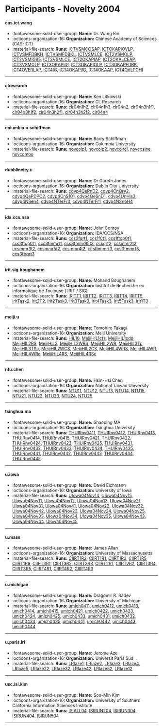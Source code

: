 # Participants - Novelty 2004 

#### cas.ict.wang
 - :fontawesome-solid-user-group: **Name:** Dr. Wang Bin
 - :octicons-organization-16: **Organization:** Chinese Academy of Sciences (CAS-ICT)
 - :material-file-search: **Runs:** [ICTVSMCOSAP](./runs.md#ictvsmcosap), [ICTOKAPIOVLP](./runs.md#ictokapiovlp), [ICTVSMFDBKH](./runs.md#ictvsmfdbkh), [ICTVSMFDBKL](./runs.md#ictvsmfdbkl), [ICTVSMLCE](./runs.md#ictvsmlce), [ICT2VSMOLP](./runs.md#ict2vsmolp), [ICT2VSMIG95](./runs.md#ict2vsmig95), [ICT2VSMLCE](./runs.md#ict2vsmlce), [ICT2OKAPIAP](./runs.md#ict2okapiap), [ICT2OKALCEAP](./runs.md#ict2okalceap), [ICT3VSMOLP](./runs.md#ict3vsmolp), [ICT3OKAPIIG](./runs.md#ict3okapiig), [ICT3OKAPIOLP](./runs.md#ict3okapiolp), [ICT3OKAPFDBK](./runs.md#ict3okapfdbk), [ICT4OVERLAP](./runs.md#ict4overlap), [ICT4IG](./runs.md#ict4ig), [ICT4OKAPIIG](./runs.md#ict4okapiig), [ICT4OKAAP](./runs.md#ict4okaap), [ICT4OVLPCHI](./runs.md#ict4ovlpchi)

---
#### clresearch
 - :fontawesome-solid-user-group: **Name:** Ken Litkowski
 - :octicons-organization-16: **Organization:** CL Research
 - :material-file-search: **Runs:** [clr04n1h2](./runs.md#clr04n1h2), [clr04n1h3](./runs.md#clr04n1h3), [clr04n2](./runs.md#clr04n2), [clr04n3h1f1](./runs.md#clr04n3h1f1), [clr04n3h1f2](./runs.md#clr04n3h1f2), [clr04n3h2f1](./runs.md#clr04n3h2f1), [clr04n3h2f2](./runs.md#clr04n3h2f2), [clr04n4](./runs.md#clr04n4)

---
#### columbia.u.schiffman
 - :fontawesome-solid-user-group: **Name:**  Barry Schiffman
 - :octicons-organization-16: **Organization:** Columbia University
 - :material-file-search: **Runs:** [novcolp1](./runs.md#novcolp1), [novcolp2](./runs.md#novcolp2), [novcolrcl](./runs.md#novcolrcl), [novcosine](./runs.md#novcosine), [novcombo](./runs.md#novcombo)

---
#### dubblincity.u
 - :fontawesome-solid-user-group: **Name:** Dr Gareth Jones
 - :octicons-organization-16: **Organization:** Dublin City University
 - :material-file-search: **Runs:** [cdvp4QePnD2](./runs.md#cdvp4qepnd2), [cdvp4CnQry2](./runs.md#cdvp4cnqry2), [cdvp4QePDPC2](./runs.md#cdvp4qepdpc2), [cdvp4CnS101](./runs.md#cdvp4cns101), [cdvp4QeSnD1](./runs.md#cdvp4qesnd1), [cdvp4UnHis3](./runs.md#cdvp4unhis3), [cdvp4NSen4](./runs.md#cdvp4nsen4), [cdvp4NTerFr3](./runs.md#cdvp4nterfr3), [cdvp4NTerFr1](./runs.md#cdvp4nterfr1), [cdvp4NSnoH4](./runs.md#cdvp4nsnoh4)

---
#### ida.ccs.nsa
 - :fontawesome-solid-user-group: **Name:** John Conroy
 - :octicons-organization-16: **Organization:** IDA/CCS/NSA
 - :material-file-search: **Runs:** [ccs3fqrt1](./runs.md#ccs3fqrt1), [ccs1f0t1](./runs.md#ccs1f0t1), [ccs1ftop0t1](./runs.md#ccs1ftop0t1), [ccs3ftop0t1](./runs.md#ccs3ftop0t1), [ccs3fmmrt1](./runs.md#ccs3fmmrt1), [ccs3fmmr95t3](./runs.md#ccs3fmmr95t3), [ccsqrt2](./runs.md#ccsqrt2), [ccsmmr2t2](./runs.md#ccsmmr2t2), [ccsmmr3t2](./runs.md#ccsmmr3t2), [ccsmmr5t2](./runs.md#ccsmmr5t2), [ccsmmr4t2](./runs.md#ccsmmr4t2), [ccsfbmmrt3](./runs.md#ccsfbmmrt3), [ccs3fmmrt3](./runs.md#ccs3fmmrt3), [ccs3fbqrt3](./runs.md#ccs3fbqrt3)

---
#### irit.sig.boughanem
 - :fontawesome-solid-user-group: **Name:** Mohand Boughanem
 - :octicons-organization-16: **Organization:** Institut de Recherche en Informatique de Toulouse ( IRIT / SIG)
 - :material-file-search: **Runs:** [IRITT1](./runs.md#iritt1), [IRITT2](./runs.md#iritt2), [IRITT3](./runs.md#iritt3), [IRITT4](./runs.md#iritt4), [IRITT5](./runs.md#iritt5), [IritTask2](./runs.md#irittask2), [Irit2T2](./runs.md#irit2t2), [Irit2Task3](./runs.md#irit2task3), [Irit3Task3](./runs.md#irit3task3), [Irit4Task3](./runs.md#irit4task3), [Irit5Task3](./runs.md#irit5task3), [Irit1T3](./runs.md#irit1t3)

---
#### meiji.u
 - :fontawesome-solid-user-group: **Name:** Tomohiro Takagi
 - :octicons-organization-16: **Organization:** Meiji University
 - :material-file-search: **Runs:** [HIL10](./runs.md#hil10), [MeijiHIL1cfs](./runs.md#meijihil1cfs), [MeijiHIL1odp](./runs.md#meijihil1odp), [MeijiHIL2RS](./runs.md#meijihil2rs), [MeijiHIL3](./runs.md#meijihil3), [MeijiHIL2WRS](./runs.md#meijihil2wrs), [MeijiHIL2WR](./runs.md#meijihil2wr), [MeijiHIL3Tc](./runs.md#meijihil3tc), [MeijiHIL3TSc](./runs.md#meijihil3tsc), [MeijiHIL2WCS](./runs.md#meijihil2wcs), [MeijiHIL2CS](./runs.md#meijihil2cs), [MeijiHIL4WRS](./runs.md#meijihil4wrs), [MeijiHIL4WR](./runs.md#meijihil4wr), [MeijiHIL4WRc](./runs.md#meijihil4wrc), [MeijiHIL4RS](./runs.md#meijihil4rs), [MeijiHIL4RSc](./runs.md#meijihil4rsc)

---
#### ntu.chen
 - :fontawesome-solid-user-group: **Name:** Hsin-Hsi Chen
 - :octicons-organization-16: **Organization:** National Taiwan University
 - :material-file-search: **Runs:** [NTU11](./runs.md#ntu11), [NTU12](./runs.md#ntu12), [NTU13](./runs.md#ntu13), [NTU14](./runs.md#ntu14), [NTU15](./runs.md#ntu15), [NTU21](./runs.md#ntu21), [NTU22](./runs.md#ntu22), [NTU23](./runs.md#ntu23), [NTU24](./runs.md#ntu24), [NTU25](./runs.md#ntu25)

---
#### tsinghua.ma
 - :fontawesome-solid-user-group: **Name:** Shaoping MA
 - :octicons-organization-16: **Organization:** Tsinghua University
 - :material-file-search: **Runs:** [THUIRnv0411](./runs.md#thuirnv0411), [THUIRnv0412](./runs.md#thuirnv0412), [THUIRnv0413](./runs.md#thuirnv0413), [THUIRnv0414](./runs.md#thuirnv0414), [THUIRnv0415](./runs.md#thuirnv0415), [THUIRnv0421](./runs.md#thuirnv0421), [THUIRnv0422](./runs.md#thuirnv0422), [THUIRnv0424](./runs.md#thuirnv0424), [THUIRnv0423](./runs.md#thuirnv0423), [THUIRnv0425](./runs.md#thuirnv0425), [THUIRnv0431](./runs.md#thuirnv0431), [THUIRnv0432](./runs.md#thuirnv0432), [THUIRnv0433](./runs.md#thuirnv0433), [THUIRnv0434](./runs.md#thuirnv0434), [THUIRnv0435](./runs.md#thuirnv0435), [THUIRnv0441](./runs.md#thuirnv0441), [THUIRnv0442](./runs.md#thuirnv0442), [THUIRnv0443](./runs.md#thuirnv0443), [THUIRnv0444](./runs.md#thuirnv0444), [THUIRnv0445](./runs.md#thuirnv0445)

---
#### u.iowa
 - :fontawesome-solid-user-group: **Name:** David Eichmann
 - :octicons-organization-16: **Organization:** University of Iowa
 - :material-file-search: **Runs:** [UIowa04Nov14](./runs.md#uiowa04nov14), [UIowa04Nov15](./runs.md#uiowa04nov15), [UIowa04Nov11](./runs.md#uiowa04nov11), [UIowa04Nov12](./runs.md#uiowa04nov12), [UIowa04Nov13](./runs.md#uiowa04nov13), [UIowa04Nov21](./runs.md#uiowa04nov21), [UIowa04Nov31](./runs.md#uiowa04nov31), [UIowa04Nov41](./runs.md#uiowa04nov41), [UIowa04Nov22](./runs.md#uiowa04nov22), [UIowa04Nov32](./runs.md#uiowa04nov32), [UIowa04Nov42](./runs.md#uiowa04nov42), [UIowa04Nov23](./runs.md#uiowa04nov23), [UIowa04Nov24](./runs.md#uiowa04nov24), [UIowa04Nov25](./runs.md#uiowa04nov25), [UIowa04Nov33](./runs.md#uiowa04nov33), [UIowa04Nov34](./runs.md#uiowa04nov34), [UIowa04Nov35](./runs.md#uiowa04nov35), [UIowa04Nov43](./runs.md#uiowa04nov43), [UIowa04Nov44](./runs.md#uiowa04nov44), [UIowa04Nov45](./runs.md#uiowa04nov45)

---
#### u.mass
 - :fontawesome-solid-user-group: **Name:** James Allan
 - :octicons-organization-16: **Organization:** University of Massachusetts
 - :material-file-search: **Runs:** [CIIRT1R2](./runs.md#ciirt1r2), [CIIRT1R1](./runs.md#ciirt1r1), [CIIRT1R3](./runs.md#ciirt1r3), [CIIRT1R5](./runs.md#ciirt1r5), [CIIRT1R6](./runs.md#ciirt1r6), [CIIRT3R1](./runs.md#ciirt3r1), [CIIRT3R2](./runs.md#ciirt3r2), [CIIRT3R3](./runs.md#ciirt3r3), [CIIRT2R1](./runs.md#ciirt2r1), [CIIRT2R2](./runs.md#ciirt2r2), [CIIRT3R4](./runs.md#ciirt3r4), [CIIRT3R5](./runs.md#ciirt3r5), [CIIRT4R1](./runs.md#ciirt4r1), [CIIRT4R2](./runs.md#ciirt4r2), [CIIRT4R3](./runs.md#ciirt4r3)

---
#### u.michigan
 - :fontawesome-solid-user-group: **Name:** Dragomir R. Radev
 - :octicons-organization-16: **Organization:** University of Michigan
 - :material-file-search: **Runs:** [umich0411](./runs.md#umich0411), [umich0412](./runs.md#umich0412), [umich0413](./runs.md#umich0413), [umich0414](./runs.md#umich0414), [umich0415](./runs.md#umich0415), [umich0421](./runs.md#umich0421), [umich0422](./runs.md#umich0422), [umich0423](./runs.md#umich0423), [umich0424](./runs.md#umich0424), [umich0425](./runs.md#umich0425), [umich0433](./runs.md#umich0433), [umich0431](./runs.md#umich0431), [umich0432](./runs.md#umich0432), [umich0434](./runs.md#umich0434), [umich0435](./runs.md#umich0435), [umich0441](./runs.md#umich0441), [umich0442](./runs.md#umich0442), [umich0443](./runs.md#umich0443), [umich0444](./runs.md#umich0444)

---
#### u.paris.lri
 - :fontawesome-solid-user-group: **Name:** Jerome Aze
 - :octicons-organization-16: **Organization:** Universit Paris Sud
 - :material-file-search: **Runs:** [LRIaze1](./runs.md#lriaze1), [LRIaze2](./runs.md#lriaze2), [LRIaze3](./runs.md#lriaze3), [LRIaze4](./runs.md#lriaze4), [LRIaze5](./runs.md#lriaze5), [LRIaze22](./runs.md#lriaze22), [LRIaze32](./runs.md#lriaze32), [LRIaze42](./runs.md#lriaze42), [LRIaze52](./runs.md#lriaze52), [LRIaze12](./runs.md#lriaze12)

---
#### usc.isi.kim
 - :fontawesome-solid-user-group: **Name:** Soo-Min Kim
 - :octicons-organization-16: **Organization:** University of Southern California Information Sciences Institute
 - :material-file-search: **Runs:** [ISIALL04](./runs.md#isiall04), [ISIRUN204](./runs.md#isirun204), [ISIRUN304](./runs.md#isirun304), [ISIRUN404](./runs.md#isirun404), [ISIRUN504](./runs.md#isirun504)

---
